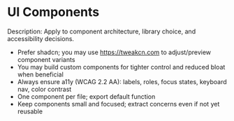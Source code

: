 # UI Components
Description: Apply to component architecture, library choice, and accessibility decisions.

- Prefer shadcn; you may use https://tweakcn.com to adjust/preview component variants
- You may build custom components for tighter control and reduced bloat when beneficial
- Always ensure a11y (WCAG 2.2 AA): labels, roles, focus states, keyboard nav, color contrast
- One component per file; export default function
- Keep components small and focused; extract concerns even if not yet reusable


